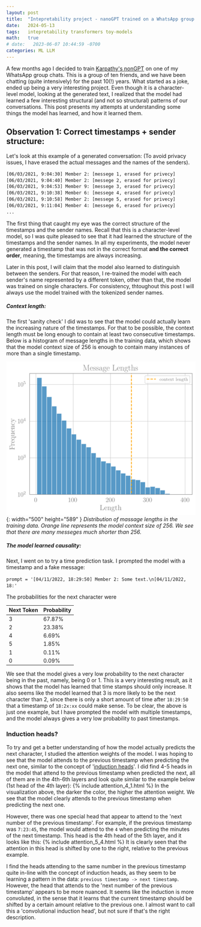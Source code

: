 ```yaml
---
layout: post
title:  "Intepretability project - nanoGPT trained on a WhatsApp group chat"
date:   2024-05-13
tags:   intepretability transformers toy-models 
math:   true
# date:   2023-06-07 10:44:59 -0700
categories: ML LLM 
---
```


A few months ago I decided to train [Karpathy's nonGPT](https://github.com/karpathy/nanoGPT) on one of my WhatsApp group chats. This is a group of ten friends, and we have been chatting (quite intensively) for the past 10(!) years. What started as a joke, ended up being a very interesting project. Even though it is a character-level model, looking at the generated text, I realized that the model had learned a few interesting structural (and not so structural) patterns of our conversations. This post presents my attempts at understanding some things the model has learned, and how it learned them.


## Observation 1: Correct timestamps + sender structure:
Let's look at this example of a generated conversation: (To avoid privacy issues, I have erased the actual messages and the names of the senders).

```bash
[06/03/2021, 9:04:30] Member 2: [messege 1, erased for privecy]
[06/03/2021, 9:04:40] Member 2: [messege 2, erased for privecy]
[06/03/2021, 9:04:53] Member 9: [messege 3, erased for privecy]
[06/03/2021, 9:10:38] Member 6: [messege 4, erased for privecy]
[06/03/2021, 9:10:58] Member 2: [messege 5, erased for privecy]
[06/03/2021, 9:11:04] Member 4: [messege 6, erased for privecy]
...
```

The first thing that caught my eye was the correct structure of the timestamps and the sender names. Recall that this is a character-level model, so I was quite pleased to see that it had learned the structure of the timestamps and the sender names. In all my experiments, the model never generated a timestamp that was not in the correct format __and the correct order__, meaning, the timestamps are always increasing. 

Later in this post, I will claim that the model also learned to distinguish between the senders. For that reason, I re-trained the model with each sender's name represented by a different token, other than that, the model was trained on single characters. For consistency, thtoughout this post I will always use the model trained with the tokenized sender names.

##### __Context length:__
The first 'sanity check' I did was to see that the model could actually learn the increasing nature of the timestamps. For that to be possible, the context length must be long enough to contain at least two consecutive timestamps. Below is a histogram of message lengths in the training data, which shows that the model context size of 256 is enough to contain many instances of more than a single timestamp.

![Desktop View](/assets/images/msg_len.png){: width="500" height="589" }
_Distribution of massage lengths in the training data. Orange line represents the model context size of 256. We see that there are many messeges much shorter than 256._

##### __The model learned causality:__
Next, I went on to try a time prediction task. I prompted the model with a timestamp and a fake message:

``
prompt = '[04/11/2022, 18:29:50] Member 2: Some text.\n[04/11/2022, 18:'
``

The probabilities for the next character were 



| Next Token | Probability |
|------------|-------------|
| 3          | 67.87%      |
| 2          | 23.38%      |
| 4          | 6.69%       |
| 5          | 1.85%       |
| 1          | 0.11%       |
| 0          | 0.09%       |

We see that the model gives a very low probability to the next character being in the past, namely, being 0 or 1. This is a very interesting result, as it shows that the model has learned that time stamps should only increase. It also seems like the model learned that 3 is more likely to be the next character than 2, since there is only a short amount of time after `18:29:50` that a timestamp of `18:2x:xx` could make sense.
To be clear, the above is just one example, but I have prompted the model with multiple timestamps, and the model always gives a very low probability to past timestamps.

### Induction heads?
To try and get a better understanding of how the model actually predicts the next character, I studied the attention weights of the model. I was hoping to see that the model attends to the previous timestamp when predicting the next one, similar to the concept of '[induction heads](https://arxiv.org/abs/2209.11895)'. I did find 4-5 heads in the model that attend to the previous timestamp when predicted the next, all of them are in the 4th-6th layers and look quite similar to the example below (1st head of the 4th layer):
{% include attention_4_1.html %}
In the visualization above, the darker the color, the higher the attention weight. We see that the model clearly attends to the previous timestamp when predicting the next one.

However, there was one special head that appear to attend to the 'next number of the previous timestamp'. For example, if the previous timestamp was `7:23:45`, the model would attend to the `4` when predicting the minutes of the next timestamp. This head is the 4th head of the 5th layer, and it looks like this:
{% include attention_5_4.html %}
It is clearly seen that the attention in this head is shifted by one to the right, relative to the previous example.  

I find the heads attending to the same number in the previous timestamp quite in-line with the concept of induction heads, as they seem to be learning a pattern in the data: `previous timestamp -> next timestamp`.  However, the head that attends to the 'next number of the previous timestamp' appears to be more nuanced. It seems like the induction is more convoluted, in the sense that it learns that the current timestamp should be shifted by a certain amount relative to the previous one. I almost want to call this a 'convolutional induction head', but not sure if that's the right description.
 
